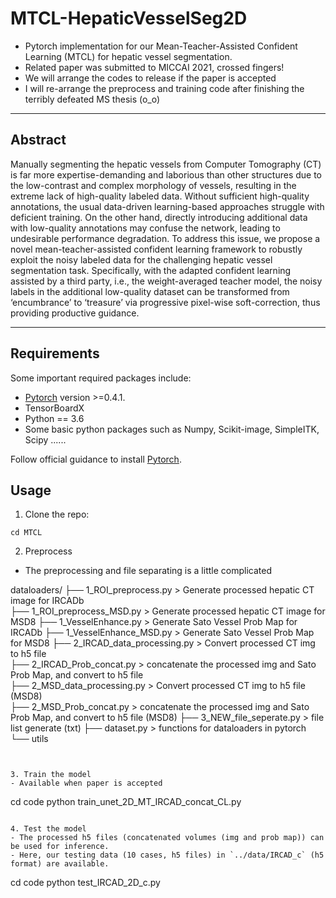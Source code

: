 # MTCL-HepaticVesselSeg2D
- Pytorch implementation for our Mean-Teacher-Assisted Confident Learning (MTCL) for hepatic vessel segmentation.
- Related paper was submitted to MICCAI 2021, crossed fingers!
- We will arrange the codes to release if the paper is accepted
- I will re-arrange the preprocess and training code after finishing the terribly defeated MS thesis (o_o)

____
## Abstract
Manually segmenting the hepatic vessels from Computer Tomography (CT) is far more expertise-demanding and laborious than other structures due to the low-contrast and complex morphology of vessels, resulting in the extreme lack of high-quality labeled data. Without sufficient high-quality annotations, the usual data-driven learning-based approaches struggle with deficient training. On the other hand, directly introducing additional data with low-quality annotations may confuse the network, leading to undesirable performance degradation. To address this issue, we propose a novel mean-teacher-assisted confident learning framework to robustly exploit the noisy labeled data for the challenging hepatic vessel segmentation task. Specifically, with the adapted confident learning assisted by a third party, i.e., the weight-averaged teacher model, the noisy labels in the additional low-quality dataset can be transformed from ‘encumbrance’ to ‘treasure’ via progressive pixel-wise soft-correction, thus providing productive guidance.
____

## Requirements
Some important required packages include:
* [Pytorch][torch_link] version >=0.4.1.
* TensorBoardX
* Python == 3.6 
* Some basic python packages such as Numpy, Scikit-image, SimpleITK, Scipy ......

Follow official guidance to install [Pytorch][torch_link].

[torch_link]:https://pytorch.org/

## Usage

1. Clone the repo:
```
cd MTCL
```

2. Preprocess
- The preprocessing and file separating is a little complicated

dataloaders/
├── 1_ROI_preprocess.py                       > Generate processed hepatic CT image for IRCADb                   
├── 1_ROI_preprocess_MSD.py                   > Generate processed hepatic CT image for MSD8 
├── 1_VesselEnhance.py                        > Generate Sato Vessel Prob Map for IRCADb 
├── 1_VesselEnhance_MSD.py                    > Generate Sato Vessel Prob Map for MSD8 
├── 2_IRCAD_data_processing.py                > Convert processed CT img to h5 file                   
├── 2_IRCAD_Prob_concat.py                    > concatenate the processed img and Sato Prob Map, and convert to h5 file  
├── 2_MSD_data_processing.py                  > Convert processed CT img to h5 file (MSD8)                   
├── 2_MSD_Prob_concat.py                      > concatenate the processed img and Sato Prob Map, and convert to h5 file (MSD8) 
├── 3_NEW_file_seperate.py                    > file list generate (txt) 
├── dataset.py                                > functions for dataloaders in pytorch
└── utils

```


3. Train the model
- Available when paper is accepted
```
cd code
python train_unet_2D_MT_IRCAD_concat_CL.py
```

4. Test the model
- The processed h5 files (concatenated volumes (img and prob map)) can be used for inference.  
- Here, our testing data (10 cases, h5 files) in `../data/IRCAD_c` (h5 format) are available.
```
cd code
python test_IRCAD_2D_c.py
```


